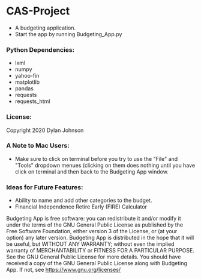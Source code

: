 # CAS-Project
- A budgeting application.
- Start the app by running Budgeting_App.py
### Python Dependencies:
- lxml
- numpy
- yahoo-fin
- matplotlib
- pandas
- requests
- requests_html
### License:
Copyright 2020 Dylan Johnson
### A Note to Mac Users:
- Make sure to click on terminal before you try to use the "File" and "Tools" dropdown menues (clicking on them does nothing until you have click on terminal and then back to the Budgeting App window.
### Ideas for Future Features:
- Ability to name and add other categories to the budget.
- Financial Independence Retire Early (FIRE) Calculator

Budgeting App is free software: you can redistribute it and/or modify
it under the terms of the GNU General Public License as published by
the Free Software Foundation, either version 3 of the License, or
(at your option) any later version.
Budgeting App is distributed in the hope that it will be useful,
but WITHOUT ANY WARRANTY; without even the implied warranty of
MERCHANTABILITY or FITNESS FOR A PARTICULAR PURPOSE.  See the
GNU General Public License for more details.
You should have received a copy of the GNU General Public License
along with Budgeting App.  If not, see https://www.gnu.org/licenses/
